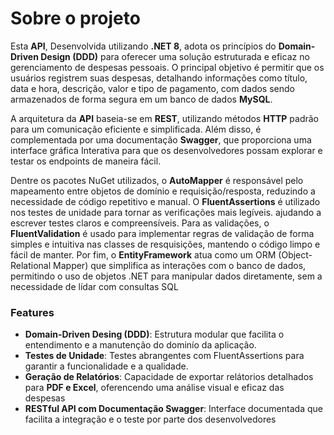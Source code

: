 # Sobre o projeto

Esta **API**, Desenvolvida utilizando **.NET 8**, adota os princípios do **Domain-Driven Design (DDD)** para oferecer uma solução estruturada e eficaz no gerenciamento de despesas pessoais. O principal objetivo é permitir que os usuários registrem suas despesas, detalhando informações como título, data e hora, descrição, valor e tipo de pagamento, com dados sendo armazenados de forma segura em um banco de dados **MySQL**.

A arquitetura da **API** baseia-se em **REST**, utilizando métodos **HTTP** padrão para um comunicação eficiente e simplificada. Além disso, é complementada por uma documentação **Swagger**, que proporciona uma interface gráfica Interativa para que os desenvolvedores possam explorar e testar os endpoints de maneira fácil.

Dentre os pacotes NuGet utilizados, o **AutoMapper** é responsável pelo mapeamento entre objetos de domínio e requisição/resposta, reduzindo a necessidade de código repetitivo e manual. O **FluentAssertions** é utilizado nos testes de unidade para tornar as verificações mais legíveis. ajudando a escrever testes claros e compreensíveis. Para as validações, o **FluentValidation** é usado para implementar regras de validação de forma simples e intuitiva nas classes de resquisições, mantendo o código limpo e fácil de manter. Por fim, o **EntityFramework** atua como um ORM (Object-Relational Mapper) que simplifica as interações com o banco de dados, permitindo o uso de objetos .NET para manipular dados diretamente, sem a necessidade de lídar com consultas SQL

### Features

- **Domain-Driven Desing (DDD)**: Estrutura modular que facilita o entendimento e a manutenção do dominío da aplicação.
- **Testes de Unidade**: Testes abrangentes com FluentAssertions para garantir a funcionalidade e a qualidade.
- **Geração de Relatórios**: Capacidade de exportar relátorios detalhados para **PDF e Excel**, oferencendo uma análise visual e eficaz das despesas
- **RESTful API com Documentação Swagger**: Interface documentada que facilita a integração e o teste por parte dos desenvolvedores
